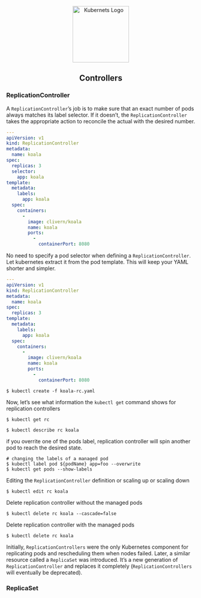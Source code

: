 <p align="center">
    <img alt="Kubernets Logo" src="https://cdn.worldvectorlogo.com/logos/kubernets.svg" height="150" />
    <h2 align="center">Controllers</h2>
</p>


### ReplicationController

A `ReplicationController`’s job is to make sure that an exact number of pods always matches its label selector. If it doesn’t, the `ReplicationController` takes the appropriate action to reconcile the actual with the desired number.

```yaml
---
apiVersion: v1
kind: ReplicationController
metadata:
  name: koala
spec:
  replicas: 3
  selector:
    app: koala
template:
  metadata:
    labels:
      app: koala
  spec:
    containers:
      -
        image: clivern/koala
        name: koala
        ports:
          -
            containerPort: 8080
```

No need to specify a pod selector when defining a `ReplicationController`. Let kubernetes extract it from the pod template. This will keep your YAML shorter and simpler.

```yaml
---
apiVersion: v1
kind: ReplicationController
metadata:
  name: koala
spec:
  replicas: 3
template:
  metadata:
    labels:
      app: koala
  spec:
    containers:
      -
        image: clivern/koala
        name: koala
        ports:
          -
            containerPort: 8080
```

```
$ kubectl create -f koala-rc.yaml
```

Now, let’s see what information the `kubectl get` command shows for replication controllers

```
$ kubectl get rc
```

```
$ kubectl describe rc koala
```

if you overrite one of the pods label, replication controller will spin another pod to reach the desired state.

```
# changing the labels of a managed pod
$ kubectl label pod ${podName} app=foo --overwrite
$ kubectl get pods --show-labels
```

Editing the `ReplicationController` definition or scaling up or scaling down

```
$ kubectl edit rc koala
```

Delete replication controller without the managed pods

```
$ kubectl delete rc koala --cascade=false
```

Delete replication controller with the managed pods

```
$ kubectl delete rc koala
```

Initially, `ReplicationControllers` were the only Kubernetes component for replicating pods and rescheduling them when nodes failed. Later, a similar resource called a `ReplicaSet` was introduced. It’s a new generation of `ReplicationController` and replaces it completely (`ReplicationControllers` will eventually be deprecated).


### ReplicaSet

